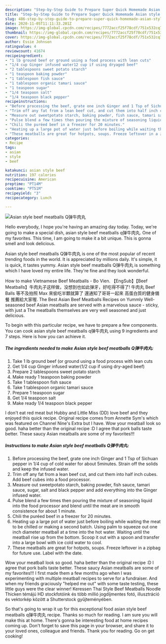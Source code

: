 ```yaml
---
description: "Step-by-Step Guide to Prepare Super Quick Homemade Asian style beef meatballs Q弹牛肉丸"
title: "Step-by-Step Guide to Prepare Super Quick Homemade Asian style beef meatballs Q弹牛肉丸"
slug: 486-step-by-step-guide-to-prepare-super-quick-homemade-asian-style-beef-meatballs-q
date: 2020-11-05T11:11:33.201Z
image: https://img-global.cpcdn.com/recipes/7772accf25f78cdf/751x532cq70/asian-style-beef-meatballs-q弹牛肉丸-recipe-main-photo.jpg
thumbnail: https://img-global.cpcdn.com/recipes/7772accf25f78cdf/751x532cq70/asian-style-beef-meatballs-q弹牛肉丸-recipe-main-photo.jpg
cover: https://img-global.cpcdn.com/recipes/7772accf25f78cdf/751x532cq70/asian-style-beef-meatballs-q弹牛肉丸-recipe-main-photo.jpg
author: Essie Johnson
ratingvalue: 4
reviewcount: 41674
recipeingredient:
- "1 lb ground beef or ground using a food process with lean cuts"
- "1/4 cup Ginger infused water12 cup if using dryaged beef"
- "2 tablespoons sweet potato starch"
- "1 teaspoon baking powder"
- "1 tablespoon fish sauce"
- "1 tablespoon organic tamari sauce"
- "1 teaspoon sugar"
- "1/4 teaspoon salt"
- "1/4 teaspoon black pepper"
recipeinstructions:
- "Before processing the beef, grate one inch Ginger and 1 Tsp of Sichuan pepper in 1/4 cup of cold water for about 5minutes. Strain off the solids and keep the infused water."
- "Trim off any fat from a lean beef cut, and cut them into half inch cubes. Add beef cubes into a food processor."
- "Measure out sweetpotato starch, baking powder, fish sauce, tamari sauce, sugar, salt and black pepper and add everything into the Ginger infused water."
- "Pulse blend a few times then pouring the mixture of seasoning liquid into the food processor and blend until the meat are in smooth consistence for about 1 minute."
- "Chili the puréed beef in a freezer for 20 minutes."
- "Heating up a large pot of water just before boiling while waiting the meat to be chilled or making a second batch. Using palm to squeeze out one inch diameter meatball at a time into the hot water. Waiting until the meatball rise up from the bottom. Scoop it out with a spoon and transfer into a large bowl with ice cold water to cool."
- "These meatballs are great for hotpots, soups. Freeze leftover in a zipbag for future use. Label with the date."
categories:
- Recipe
tags:
- asian
- style
- beef

katakunci: asian style beef 
nutrition: 197 calories
recipecuisine: American
preptime: "PT14M"
cooktime: "PT51M"
recipeyield: "3"
recipecategory: Lunch

---
```



![Asian style beef meatballs Q弹牛肉丸](https://img-global.cpcdn.com/recipes/7772accf25f78cdf/751x532cq70/asian-style-beef-meatballs-q弹牛肉丸-recipe-main-photo.jpg)

Hello everybody, I hope you're having an amazing day today. Today, we're going to make a special dish, asian style beef meatballs q弹牛肉丸. One of my favorites. This time, I am going to make it a bit unique. This is gonna smell and look delicious.

Asian style beef meatballs Q弹牛肉丸 is one of the most popular of recent trending foods in the world. It is appreciated by millions daily. It's simple, it is quick, it tastes yummy. Asian style beef meatballs Q弹牛肉丸 is something which I have loved my entire life. They're fine and they look wonderful.

How to make Vietnamese Beef Meatballs - Bo Vien. 【EngSub】【Beef Meatballs】牛肉丸子这样做，没想到也如此弹牙，好吃得不得了! 牛肉丸 Beef Balls 等不及拍照 Max 來偷吃半顆就算了 還通知了哥哥一起來 高蛋白質的健身備餐 推薦給大家喔. The Best Asian Beef Meatballs Recipes on Yummly Well-seasoned beef Asian meatballs are served with a marvelous sauce - sticky, with just a The meatballs themselves are very well seasoned and just delicious.


To begin with this particular recipe, we have to prepare a few components. You can cook asian style beef meatballs q弹牛肉丸 using 9 ingredients and 7 steps. Here is how you can achieve it.

<!--inarticleads1-->

##### The ingredients needed to make Asian style beef meatballs Q弹牛肉丸:

1. Take 1 lb ground beef (or ground using a food process with lean cuts
1. Get 1/4 cup Ginger infused water(1/2 cup if using dry-aged beef)
1. Prepare 2 tablespoons sweet potato starch
1. Make ready 1 teaspoon baking powder
1. Take 1 tablespoon fish sauce
1. Take 1 tablespoon organic tamari sauce
1. Prepare 1 teaspoon sugar
1. Get 1/4 teaspoon salt
1. Make ready 1/4 teaspoon black pepper


I don&#39;t eat red meat but Hubby and Little Miss (DD) love beef and they enjoyed this quick recipe. Original recipe comes from Annette Sym&#39;s which was featured on Channel Nine&#39;s Extra but I have. Wow your meatball look so good. haha better than the original recipe :D I agree that pork balls taste better. These saucy Asian meatballs are some of my favorites!!! 

<!--inarticleads2-->

##### Instructions to make Asian style beef meatballs Q弹牛肉丸:

1. Before processing the beef, grate one inch Ginger and 1 Tsp of Sichuan pepper in 1/4 cup of cold water for about 5minutes. Strain off the solids and keep the infused water.
1. Trim off any fat from a lean beef cut, and cut them into half inch cubes. Add beef cubes into a food processor.
1. Measure out sweetpotato starch, baking powder, fish sauce, tamari sauce, sugar, salt and black pepper and add everything into the Ginger infused water.
1. Pulse blend a few times then pouring the mixture of seasoning liquid into the food processor and blend until the meat are in smooth consistence for about 1 minute.
1. Chili the puréed beef in a freezer for 20 minutes.
1. Heating up a large pot of water just before boiling while waiting the meat to be chilled or making a second batch. Using palm to squeeze out one inch diameter meatball at a time into the hot water. Waiting until the meatball rise up from the bottom. Scoop it out with a spoon and transfer into a large bowl with ice cold water to cool.
1. These meatballs are great for hotpots, soups. Freeze leftover in a zipbag for future use. Label with the date.


Wow your meatball look so good. haha better than the original recipe :D I agree that pork balls taste better. These saucy Asian meatballs are some of my favorites!!! I first made them a few months ago when I was experimenting with multiple meatball recipes to serve for a fundraiser. And when my friends graciously &#34;helped me out&#34; with some taste testing, these little guys were the clear winner! Keressen Thai Style Beef Meatballs Noodle Thicken témájú HD stockfotóink és több millió jogdíjmentes fotó, illusztráció és vektorkép között a Shutterstock gyűjteményében. 

So that's going to wrap it up for this exceptional food asian style beef meatballs q弹牛肉丸 recipe. Thanks so much for reading. I am sure you will make this at home. There's gonna be interesting food at home recipes coming up. Don't forget to save this page in your browser, and share it to your loved ones, colleague and friends. Thank you for reading. Go on get cooking!
